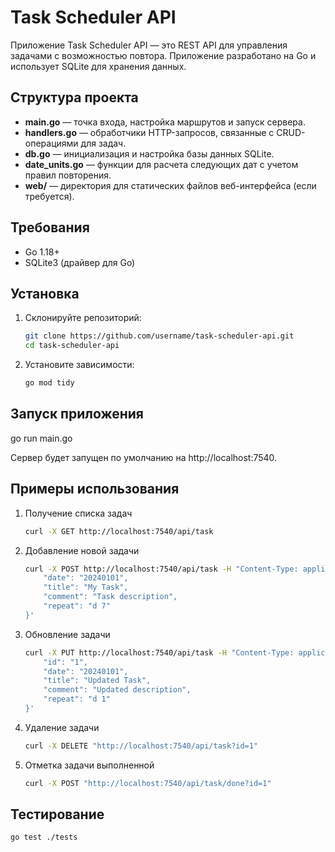 # Task Scheduler API

Приложение Task Scheduler API — это REST API для управления задачами с возможностью повтора. Приложение разработано на Go и использует SQLite для хранения данных.

## Структура проекта

- **main.go** — точка входа, настройка маршрутов и запуск сервера.
- **handlers.go** — обработчики HTTP-запросов, связанные с CRUD-операциями для задач.
- **db.go** — инициализация и настройка базы данных SQLite.
- **date_units.go** — функции для расчета следующих дат с учетом правил повторения.
- **web/** — директория для статических файлов веб-интерфейса (если требуется).

## Требования

- Go 1.18+
- SQLite3 (драйвер для Go)

## Установка

1. Склонируйте репозиторий:
   ```bash
   git clone https://github.com/username/task-scheduler-api.git
   cd task-scheduler-api

2. Установите зависимости:
    ```bash
    go mod tidy

## Запуск приложения

go run main.go


Сервер будет запущен по умолчанию на http://localhost:7540.

## Примеры использования

1. Получение списка задач
    ```bash
    curl -X GET http://localhost:7540/api/task

2. Добавление новой задачи
    ```bash
    curl -X POST http://localhost:7540/api/task -H "Content-Type: application/json" -d '{
        "date": "20240101",
        "title": "My Task",
        "comment": "Task description",
        "repeat": "d 7"
    }'

3. Обновление задачи
    ```bash
    curl -X PUT http://localhost:7540/api/task -H "Content-Type: application/json" -d '{
        "id": "1",
        "date": "20240101",
        "title": "Updated Task",
        "comment": "Updated description",
        "repeat": "d 1"
    }'

4. Удаление задачи
    ```bash
    curl -X DELETE "http://localhost:7540/api/task?id=1"

5. Отметка задачи выполненной
    ```bash
    curl -X POST "http://localhost:7540/api/task/done?id=1"

## Тестирование

    go test ./tests
